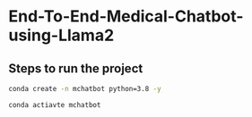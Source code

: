 # End-To-End-Medical-Chatbot-using-Llama2

## Steps to run the project

```bash
conda create -n mchatbot python=3.8 -y
```

```bash
conda actiavte mchatbot
```

